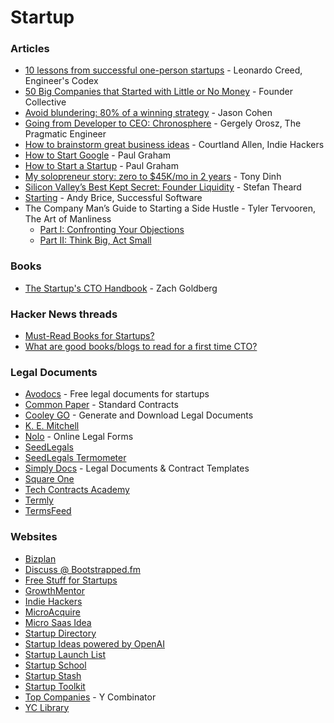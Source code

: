 # Startup

### Articles

* [10 lessons from successful one-person startups](https://engineercodex.substack.com/p/10-lessons-from-software-side-ventures) - Leonardo Creed, Engineer's Codex
* [50 Big Companies that Started with Little or No Money](https://foundercollective.medium.com/50-big-companies-that-started-with-little-or-no-money-4ef1b68aac25) - Founder Collective
* [Avoid blundering: 80% of a winning strategy](https://longform.asmartbear.com/avoid-blundering/) - Jason Cohen
* [Going from Developer to CEO: Chronosphere](https://blog.pragmaticengineer.com/chronosphere/) - Gergely Orosz, The Pragmatic Engineer
* [How to brainstorm great business ideas](https://www.indiehackers.com/post/how-to-brainstorm-great-business-ideas-ab51c3d51c) - Courtland Allen, Indie Hackers
* [How to Start Google](https://paulgraham.com/google.html) - Paul Graham
* [How to Start a Startup](https://paulgraham.com/start.html) - Paul Graham
* [My solopreneur story: zero to $45K/mo in 2 years](https://news.tonydinh.com/p/my-solopreneur-story-zero-to-45kmo) - Tony Dinh
* [Silicon Valley’s Best Kept Secret: Founder Liquidity](https://www.stefantheard.com/silicon-valleys-best-kept-secret-founder-liquidity/) - Stefan Theard
* [Starting](https://successfulsoftware.net/starting-a-microisv/) - Andy Brice, Successful Software
* The Company Man’s Guide to Starting a Side Hustle - Tyler Tervooren, The Art of Manliness
  * [Part I: Confronting Your Objections](https://www.artofmanliness.com/career-wealth/career/the-company-mans-guide-to-starting-a-side-hustle-part-i-confronting-your-objections/)
  * [Part II: Think Big, Act Small](https://www.artofmanliness.com/career-wealth/career/the-company-mans-guide-to-starting-a-side-hustle-part-ii-think-big-act-small/)

### Books

* [The Startup's CTO Handbook](https://github.com/ZachGoldberg/Startup-CTO-Handbook) - Zach Goldberg

### Hacker News threads

* [Must-Read Books for Startups?](https://news.ycombinator.com/item?id=41545633)
* [What are good books/blogs to read for a first time CTO?](https://news.ycombinator.com/item?id=38803092)

### Legal Documents

* [Avodocs](https://www.avodocs.com/) - Free legal documents for startups
* [Common Paper](https://commonpaper.com/standards/) - Standard Contracts
* [Cooley GO](https://www.cooleygo.com/documents/) - Generate and Download Legal Documents
* [K. E. Mitchell](https://projects.kemitchell.com/)
* [Nolo](https://store.nolo.com/products/online-legal-forms) - Online Legal Forms
* [SeedLegals](https://seedlegals.com/)
* [SeedLegals Termometer](https://seedlegals.com/termometer/)
* [Simply Docs](https://simply-docs.co.uk/) - Legal Documents & Contract Templates
* [Square One](https://squareoneforms.com/)
* [Tech Contracts Academy](https://www.techcontracts.com/contracts/)
* [Termly](https://termly.io/)
* [TermsFeed](https://www.termsfeed.com/)

### Websites

* [Bizplan](https://www.bizplan.com/)
* [Discuss @ Bootstrapped.fm](https://discuss.bootstrapped.fm/)
* [Free Stuff for Startups](https://www.producthunt.com/@hnshah/collections/free-stuff-for-startups)
* [GrowthMentor](https://www.growthmentor.com/)
* [Indie Hackers](https://www.indiehackers.com/)
* [MicroAcquire](https://microacquire.com/)
* [Micro Saas Idea](https://microsaasidea.substack.com/)
* [Startup Directory](https://www.eggradients.com/startup-directory)
* [Startup Ideas powered by OpenAI](https://ideasai.com/)
* [Startup Launch List](https://startuplaunchlist.com/)
* [Startup School](https://www.startupschool.org)
* [Startup Stash](https://startupstash.com/)
* [Startup Toolkit](https://startuptoolkit.info)
* [Top Companies](https://www.ycombinator.com/topcompanies) - Y Combinator
* [YC Library](https://www.ycombinator.com/library)
